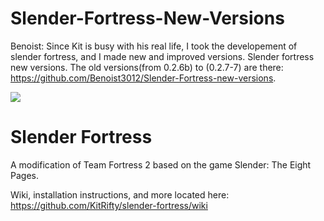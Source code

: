 # Slender-Fortress-New-Versions

Benoist: Since Kit is busy with his real life, I took the developement of slender fortress, and I made new and improved versions. Slender fortress new versions.
The old versions(from 0.2.6b) to (0.2.7-7) are there: https://github.com/Benoist3012/Slender-Fortress-new-versions.

![](https://cloud.githubusercontent.com/assets/4492504/4125890/ff16b996-32e5-11e4-96b9-102fc0175adf.jpg)

Slender Fortress
================

A modification of Team Fortress 2 based on the game Slender: The Eight Pages.

Wiki, installation instructions, and more located here: https://github.com/KitRifty/slender-fortress/wiki
